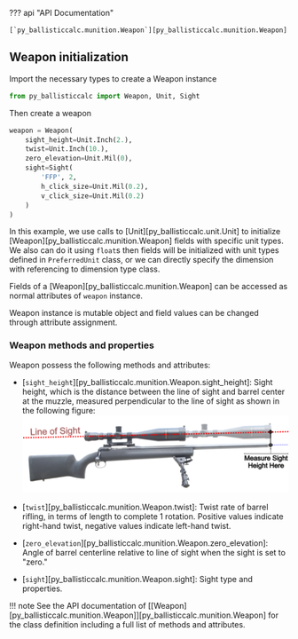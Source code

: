 ??? api "API Documentation"

    [`py_ballisticcalc.munition.Weapon`][py_ballisticcalc.munition.Weapon]

## Weapon initialization

Import the necessary types to create a Weapon instance
```python
from py_ballisticcalc import Weapon, Unit, Sight
```

Then create a weapon
```python
weapon = Weapon(
    sight_height=Unit.Inch(2.),
    twist=Unit.Inch(10.),
    zero_elevation=Unit.Mil(0),
    sight=Sight(
        'FFP', 2,
        h_click_size=Unit.Mil(0.2),
        v_click_size=Unit.Mil(0.2)
    )
)
```
In this example, we use calls to [Unit][py_ballisticcalc.unit.Unit] to initialize [Weapon][py_ballisticcalc.munition.Weapon] fields with specific unit types.
We also can do it using `float`s then fields will be initialized with unit types defined in `PreferredUnit` class,
or we can directly specify the dimension with referencing to dimension type class.

Fields of a [Weapon][py_ballisticcalc.munition.Weapon] can be accessed as normal attributes of `weapon` instance.

Weapon instance is mutable object and field values can be changed through attribute assignment.

### Weapon methods and properties

Weapon possess the following methods and attributes:

* [`sight_height`][py_ballisticcalc.munition.Weapon.sight_height]: Sight height, which is the distance between the line of sight and barrel center at the muzzle, measured perpendicular to the line of sight as shown in the following figure:![How to measure sight height](SightHeight.png)

* [`twist`][py_ballisticcalc.munition.Weapon.twist]: Twist rate of barrel rifling, in terms of length to complete 1 rotation.  Positive values indicate right-hand twist, negative values indicate left-hand twist.
* [`zero_elevation`][py_ballisticcalc.munition.Weapon.zero_elevation]: Angle of barrel centerline relative to line of sight when the sight is set to "zero." 
* [`sight`][py_ballisticcalc.munition.Weapon.sight]: Sight type and properties.

!!! note
    See the API documentation of [[Weapon][py_ballisticcalc.munition.Weapon]][py_ballisticcalc.munition.Weapon] for the class definition including a full list of methods and attributes.